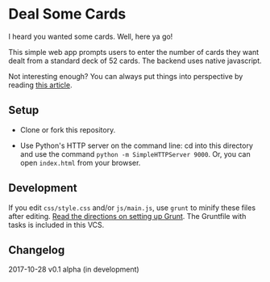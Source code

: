 Deal Some Cards
===============

I heard you wanted some cards. Well, here ya go!

This simple web app prompts users to enter the number of cards they want dealt from a standard deck of 52 cards. The backend uses native javascript.

Not interesting enough? You can always put things into perspective by reading [this article](https://www.landofthebrave.info/colonial-life.htm).

Setup
-----
* Clone or fork this repository.

* Use Python's HTTP server on the command line: cd into this directory and use the command `python -m SimpleHTTPServer 9000`. Or, you can open `index.html` from your browser.

Development
-----------
If you edit `css/style.css` and/or `js/main.js`, use `grunt` to minify these files after editing. [Read the directions on setting up Grunt](https://gruntjs.com/). The Gruntfile with tasks is included in this VCS.

Changelog
---------

2017-10-28
v0.1 alpha (in development)
